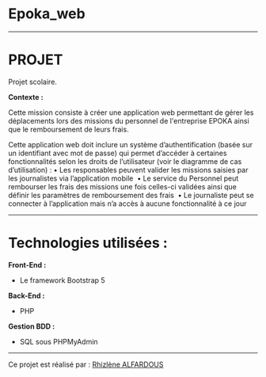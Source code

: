 # Epoka_web

------------------------------------------------------------------------------------------------------------
# PROJET

Projet scolaire.

__Contexte :__

Cette mission consiste à créer une application web permettant de gérer les déplacements lors des missions du personnel de l'entreprise EPOKA ainsi que le remboursement de leurs frais.

Cette application web doit inclure un système d’authentification (basée sur un identifiant avec mot de passe) qui permet d’accéder à certaines fonctionnalités selon les droits de l’utilisateur (voir le diagramme de cas d’utilisation) :
    • Les responsables peuvent valider les missions saisies par les journalistes via l’application mobile 
    • Le service du Personnel peut rembourser les frais des missions une fois celles-ci validées ainsi que définir les paramètres de remboursement des frais 
    • Le journaliste peut se connecter à l’application mais n’a accès à aucune fonctionnalité à ce jour 

------------------------------------------------------------------------------------------------------------

# Technologies utilisées :

__Front-End :__
+ Le framework Bootstrap 5

__Back-End :__
+ PHP

__Gestion BDD :__
+ SQL sous PHPMyAdmin

------------------------------------------------------------------------------------------------------------


Ce projet est réalisé par : [Rhizlène ALFARDOUS](https://github.com/Rhizlene)
